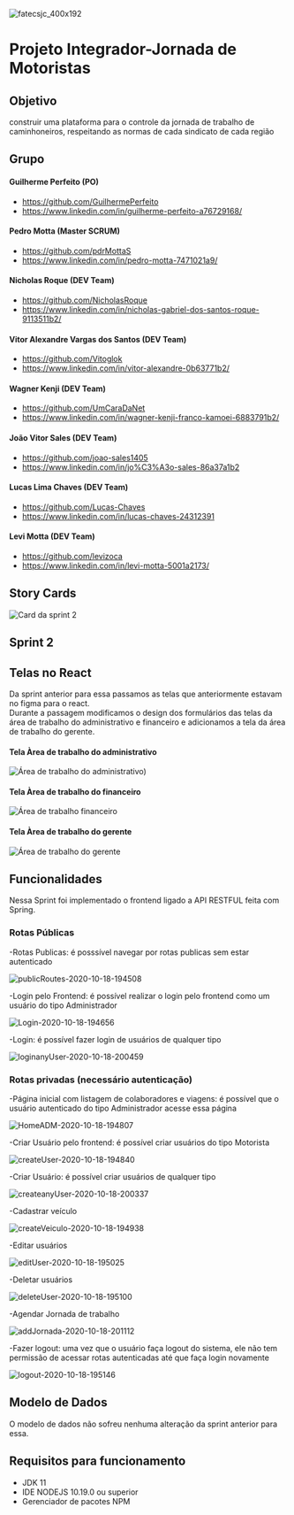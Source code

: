 ![fatecsjc_400x192](https://user-images.githubusercontent.com/58821700/94355628-07a24b80-005c-11eb-8a48-0d5b5ff3583f.png)
# Projeto Integrador-Jornada de Motoristas

## Objetivo

construir uma plataforma para o controle da jornada de trabalho de caminhoneiros, respeitando as normas de cada sindicato de cada região

## Grupo

#### Guilherme Perfeito (PO)
* https://github.com/GuilhermePerfeito​
* https://www.linkedin.com/in/guilherme-perfeito-a76729168/

#### Pedro Motta (Master SCRUM)
* https://github.com/pdrMottaS​
* https://www.linkedin.com/in/pedro-motta-7471021a9/

#### Nicholas Roque (DEV Team)
* https://github.com/NicholasRoque​
* https://www.linkedin.com/in/nicholas-gabriel-dos-santos-roque-9113511b2/

#### Vitor Alexandre Vargas dos Santos (DEV Team)
* https://github.com/Vitoglok
* https://www.linkedin.com/in/vitor-alexandre-0b63771b2/

#### Wagner Kenji (DEV Team)
* https://github.com/UmCaraDaNet​
* https://www.linkedin.com/in/wagner-kenji-franco-kamoei-6883791b2/

#### João Vitor Sales (DEV Team)
* https://github.com/joao-sales1405​
* https://www.linkedin.com/in/jo%C3%A3o-sales-86a37a1b2

#### Lucas Lima Chaves (DEV Team)
* https://github.com/Lucas-Chaves​
* https://www.linkedin.com/in/lucas-chaves-24312391

#### Levi Motta (DEV Team)
* https://github.com/levizoca
* https://www.linkedin.com/in/levi-motta-5001a2173/

## Story Cards

![Card da sprint 2](https://user-images.githubusercontent.com/67328620/96373097-ab08ec80-1140-11eb-8580-b779855b9765.png)

## Sprint 2

## Telas no React
  Da sprint anterior para essa passamos as telas que anteriormente estavam no figma para o react.  
Durante a passagem modificamos o design dos formulários das telas da área de trabalho do administrativo e financeiro e adicionamos a tela da área de trabalho do gerente.

#### Tela Àrea de trabalho do administrativo

![Área de trabalho do administrativo)](https://user-images.githubusercontent.com/67328620/96355395-a51af900-10b7-11eb-84c2-85198b288890.jpg)

#### Tela Àrea de trabalho do financeiro

![Área de trabalho financeiro](https://user-images.githubusercontent.com/67328620/96355244-d2ff3e00-10b5-11eb-9937-2dcf2c0250f3.jpg)

#### Tela Àrea de trabalho do gerente

![Área de trabalho do gerente](https://user-images.githubusercontent.com/67328620/96355568-3b9bea00-10b9-11eb-9e09-1888cc8ad1d9.jpg)

## Funcionalidades

Nessa Sprint foi implementado o frontend ligado a API RESTFUL feita com Spring.

### Rotas Públicas

-Rotas Publicas: é posssível navegar por rotas publicas sem estar autenticado

![publicRoutes-2020-10-18-194508](https://user-images.githubusercontent.com/58821700/96388425-11146480-117f-11eb-96cc-bf1f1054432e.gif)

-Login pelo Frontend: é possível realizar o login pelo frontend como um usuário do tipo Administrador

![Login-2020-10-18-194656](https://user-images.githubusercontent.com/58821700/96388471-5f296800-117f-11eb-960b-3769e0fbea95.gif)

-Login: é possível fazer login de usuários de qualquer tipo

![loginanyUser-2020-10-18-200459](https://user-images.githubusercontent.com/58821700/96388490-86803500-117f-11eb-9379-cea719094a7e.gif)

### Rotas privadas (necessário autenticação)

-Página inicial com listagem de colaboradores e viagens: é possível  que o usuário autenticado do tipo Administrador acesse essa página

![HomeADM-2020-10-18-194807](https://user-images.githubusercontent.com/58821700/96388573-276ef000-1180-11eb-9b3d-4fb0cd9ab359.gif)

-Criar Usuário pelo frontend: é possível criar usuários do tipo Motorista

![createUser-2020-10-18-194840](https://user-images.githubusercontent.com/58821700/96388534-e1199100-117f-11eb-8784-6941ea7b6092.gif)

-Criar Usuário: é possível criar usuários de qualquer tipo

![createanyUser-2020-10-18-200337](https://user-images.githubusercontent.com/58821700/96388550-f55d8e00-117f-11eb-805c-fea459a22c8e.gif)

-Cadastrar veículo

![createVeiculo-2020-10-18-194938](https://user-images.githubusercontent.com/58821700/96388623-7ddc2e80-1180-11eb-854c-069963570811.gif)

-Editar usuários

![editUser-2020-10-18-195025](https://user-images.githubusercontent.com/58821700/96388584-3b1a5680-1180-11eb-8821-c32fdb9cb4b7.gif)

-Deletar usuários

![deleteUser-2020-10-18-195100](https://user-images.githubusercontent.com/58821700/96388590-4a010900-1180-11eb-93e0-b4a4b38ad4a3.gif)

-Agendar Jornada de trabalho

![addJornada-2020-10-18-201112](https://user-images.githubusercontent.com/58821700/96388601-5b4a1580-1180-11eb-9157-b5e8881bf6c2.gif)

-Fazer logout: uma vez que o usuário faça logout do sistema, ele não tem permissão de acessar rotas autenticadas até que faça login novamente

![logout-2020-10-18-195146](https://user-images.githubusercontent.com/58821700/96388648-9fd5b100-1180-11eb-9288-655c46281d82.gif)

## Modelo de Dados

O modelo de dados não sofreu nenhuma alteração da sprint anterior para essa. 

## Requisitos para funcionamento

- JDK 11
- IDE NODEJS 10.19.0 ou superior
- Gerenciador de pacotes NPM
